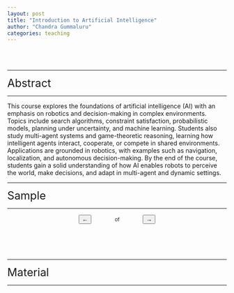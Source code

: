```yaml
---
layout: post
title: "Introduction to Artificial Intelligence"
author: "Chandra Gummaluru"
categories: teaching
---
```


<br><br>
<hr>
<div style="font-size:1.8em;">Abstract</div>
<hr>
This course explores the foundations of artificial intelligence (AI) with an emphasis on robotics and decision-making in complex environments. Topics include search algorithms, constraint satisfaction, probabilistic models, planning under uncertainty, and machine learning. Students also study multi-agent systems and game-theoretic reasoning, learning how intelligent agents interact, cooperate, or compete in shared environments. Applications are grounded in robotics, with examples such as navigation, localization, and autonomous decision-making. By the end of the course, students gain a solid understanding of how AI enables robots to perceive the world, make decisions, and adapt in multi-agent and dynamic settings.

<br>
<hr>
<div style="font-size:1.8em;">Sample</div>
<hr>

<script src="//mozilla.github.io/pdf.js/build/pdf.mjs" type="module"></script>

<script type="module">
  // If absolute URL from the remote server is provided, configure the CORS
  // header on that server.
  var url = 'https://raw.githubusercontent.com/chandra-gummaluru/chandra-gummaluru.github.io/master/media/C_Gummaluru-AIROB-Slides-Prol-v1-1.pdf.pdf';

  // Loaded via <script> tag, create shortcut to access PDF.js exports.
  var { pdfjsLib } = globalThis;

  // The workerSrc property shall be specified.
  pdfjsLib.GlobalWorkerOptions.workerSrc = '//mozilla.github.io/pdf.js/build/pdf.worker.mjs';

  var pdfDoc = null,
      pageNum = 1,
      pageRendering = false,
      pageNumPending = null,
      scale = 3,
      canvas = document.getElementById('the-canvas'),
      ctx = canvas.getContext('2d');

  /**
   * Get page info from document, resize canvas accordingly, and render page.
   * @param num Page number.
   */
  function renderPage(num) {
    pageRendering = true;
    // Using promise to fetch the page
    pdfDoc.getPage(num).then(function(page) {
      var viewport = page.getViewport({scale: scale});
      canvas.height = viewport.height;
      canvas.width = viewport.width;

      // Render PDF page into canvas context
      var renderContext = {
        canvasContext: ctx,
        viewport: viewport
      };
      var renderTask = page.render(renderContext);

      // Wait for rendering to finish
      renderTask.promise.then(function() {
        pageRendering = false;
        if (pageNumPending !== null) {
          // New page rendering is pending
          renderPage(pageNumPending);
          pageNumPending = null;
        }
      });
    });

    // Update page counters
    document.getElementById('page_num').textContent = num;
  }

  /**
   * If another page rendering in progress, waits until the rendering is
   * finised. Otherwise, executes rendering immediately.
   */
  function queueRenderPage(num) {
    if (pageRendering) {
      pageNumPending = num;
    } else {
      renderPage(num);
    }
  }

  /**
   * Displays previous page.
   */
  function onPrevPage() {
    if (pageNum <= 1) {
      return;
    }
    pageNum--;
    queueRenderPage(pageNum);
  }
  document.getElementById('prev').addEventListener('click', onPrevPage);

  /**
   * Displays next page.
   */
  function onNextPage() {
    if (pageNum >= pdfDoc.numPages) {
      return;
    }
    pageNum++;
    queueRenderPage(pageNum);
  }
  document.getElementById('next').addEventListener('click', onNextPage);

  /**
   * Asynchronously downloads PDF.
   */
  pdfjsLib.getDocument(url).promise.then(function(pdfDoc_) {
    pdfDoc = pdfDoc_;
    document.getElementById('page_count').textContent = pdfDoc.numPages;

    // Initial/first page rendering
    renderPage(pageNum);
  });
</script>

<canvas style="outline:solid;width:100%;" id="the-canvas"></canvas>
<div style="text-align:center;margin:auto;">
  <button style="margin: 0px 0px 0px 0px;" id="prev">&#8592;</button>
  <span style="margin: 0px 0px 50px 50px;"><span style="font-size:0.8em;"><span id="page_num"></span> of <span id="page_count"></span></span></span>
  <button style="margin: 0px 0px 50px 50px;" id="next">&#8594;</button>
</div>

<br>
<hr>
<div style="font-size:1.8em;">Material</div>
<hr>
